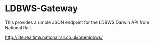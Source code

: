 # LDBWS-Gateway

This provides a simple JSON endpoint for the LDBWS/Darwin API from National Rail.

http://lite.realtime.nationalrail.co.uk/openldbws/